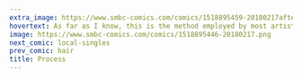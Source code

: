 ```yaml
---
extra_image: https://www.smbc-comics.com/comics/1518895459-20180217after.png
hovertext: As far as I know, this is the method employed by most artists who get to eat every day.
image: https://www.smbc-comics.com/comics/1518895446-20180217.png
next_comic: local-singles
prev_comic: hair
title: Process
---
```


